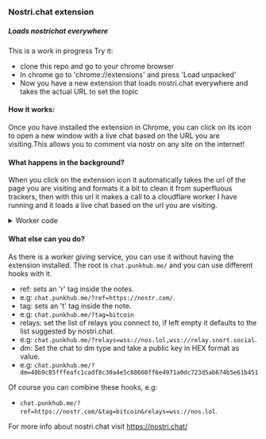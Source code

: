 ### Nostri.chat extension
##### Loads nostrichat everywhere
This is a work in progress
Try it:
- clone this repo and go to your chrome browser
- In chrome go to 'chrome://extensions' and press 'Load unpacked'
- Now you have a new extension that loads nostri.chat everywhere and takes the actual URL to set the topic

#### How it works:
Once you have installed the extension in Chrome, you can click on its icon to open a new window with a live chat based on the URL you are visiting.This allows you to comment via nostr on any site on the internet!

#### What happens in the background?
When you click on the extension icon it automatically takes the url of the page you are visiting and formats it a bit to clean it from superfluous trackers, then with this url it makes a call to a cloudflare worker I have running and it loads a live chat based on the url you are visiting.

<details>
    <summary>Worker code</summary>

    addEventListener("fetch", event => {
    event.respondWith(handleRequest(event.request))
    })

    async function handleRequest(request) {
    try {
        if (request.method === "GET") {
        const url = new URL(request.url);
        const ref = url.searchParams.get("ref");

        let chatReferenceTags = "";
        if (ref) {
            chatReferenceTags = `data-chat-reference-tags="${ref}"`;
        }

        let chatTags = "";
        if (url.searchParams.has("tag")) {
            tag = url.searchParams.get("tag");
            chatTags = `data-chat-tags="${tag}"`
        }

        let relays = "wss://relay.f7z.io,wss://nos.lol,wss://relay.nostr.info,wss://nostr-pub.wellorder.net,wss://relay.current.fyi,wss://relay.nostr.band";
        if (url.searchParams.has("relays")) {
            relays = url.searchParams.get("relays");
        }

        chatType= "GLOBAL"
        dmPub=""
        if (url.searchParams.has("dm")){
            chatType= "DM"
            pub = url.searchParams.get('dm')
            dmPub = `data-website-owner-pubkey="${pub}"`
        }

        const widget = `
            <body>
            <div id="nostri"></div>
            <link rel="stylesheet" href="https://nostri.chat/public/bundle.css">
            <script src="https://nostri.chat/public/bundle.js" data-chat-type="${chatType}" ${chatReferenceTags} ${chatTags} ${dmPub} data-relays="${relays}"></script>
            </body>
        `;
        const headers = { "Content-Type": "text/html" };
        return new Response(widget, { headers });
        }
    } catch (error) {
        console.error("Error occurred: ", error);
        const body = "Error occurred while processing your request.";
        return new Response(body, {
        status: 500,
        statusText: "Error",
        headers: { "Content-Type": "text/plain" },
        });
    }
    }
</details>

#### What else can you do?
As there is a worker giving service, you can use it without having the extension installed.
The root is `chat.punkhub.me/` and you can use different hooks with it.
- ref: sets an 'r' tag inside the notes. 
- e.g: `chat.punkhub.me/?ref=https://nostr.com/`.
- tag: sets an 't' tag inside the note.
- e.g: `chat.punkhub.me/?tag=bitcoin` 
- relays: set the list of relays you connect to, if left empty it defaults to the list suggested by nostri.chat.
- e.g: `chat.punkhub.me/?relays=wss://nos.lol,wss://relay.snort.social`.
- dm: Set the chat to dm type and take a public key in HEX format as value.
- e.g: `chat.punkhub.me/?dm=40b9c85fffeafc1cadf8c30a4e5c88660ff6e4971a0dc723d5ab674b5e61b451`

Of course you can combine these hooks, e.g:
- `chat.punkhub.me/?ref=https://nostr.com/&tag=bitcoin&relays=wss://nos.lol`.


For more info about nostri.chat visit https://nostri.chat/